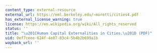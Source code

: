 ```yaml
---
content_type: external-resource
external_url: https://eml.berkeley.edu/~moretti/cities4.pdf
has_external_license_warning: true
license: https://en.wikipedia.org/wiki/All_rights_reserved
status: ''
title: "\u201CHuman Capital Externalities in Cities.\u201D (PDF)"
uid: 0ef7ceee-624f-4e07-83c4-5b4b2b699a1b
wayback_url: ''
---
```

